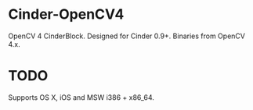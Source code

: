 # Cinder-OpenCV4
OpenCV 4 CinderBlock. Designed for Cinder 0.9+. Binaries from OpenCV 4.x.

# TODO
Supports OS X, iOS and MSW i386 + x86_64.
